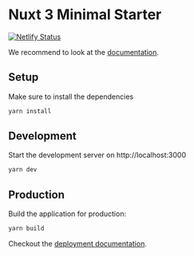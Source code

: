# Nuxt 3 Minimal Starter

[![Netlify Status](https://api.netlify.com/api/v1/badges/713e19ba-b8ea-4839-a0fa-64883cd159e4/deploy-status)](https://app.netlify.com/sites/elastic-goldwasser-35bba8/deploys)

We recommend to look at the [documentation](https://v3.nuxtjs.org).

## Setup

Make sure to install the dependencies

```bash
yarn install
```

## Development

Start the development server on http://localhost:3000

```bash
yarn dev
```

## Production

Build the application for production:

```bash
yarn build
```

Checkout the [deployment documentation](https://v3.nuxtjs.org/docs/deployment).